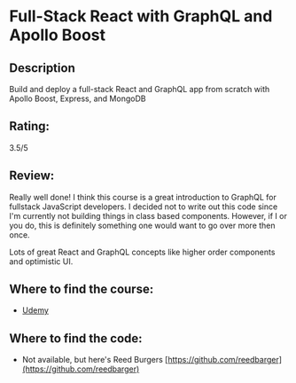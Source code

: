 # Full-Stack React with GraphQL and Apollo Boost
## Description
Build and deploy a full-stack React and GraphQL app from scratch with Apollo Boost, Express, and MongoDB

## Rating:
<!-- I'll describe what each means later -->
3.5/5

## Review:
<!-- Who, What, Why the rating?  -->
Really well done! I think this course is a great introduction to GraphQL for fullstack JavaScript developers. I decided not to write out this code since I'm currently not building things in class based components. However, if I or you do, this is definitely something one would want to go over more then once.

Lots of great React and GraphQL concepts like higher order components and optimistic UI.

## Where to find the course:
<!-- Put the URL where you found them, a playlist or a purchase -->
- [Udemy](https://www.udemy.com/course/full-stack-react-with-graphql-and-apollo-boost//)

## Where to find the code:
- Not available, but here's Reed Burgers [https://github.com/reedbarger](https://github.com/reedbarger)